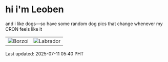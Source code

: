 # hi i'm Leoben

and i like dogs—so have some random dog pics that change whenever my CRON feels like it

|  |  |
|--------|----------|
| ![Borzoi](https://random-dog-vercel.vercel.app/api/random-borzoi?v=1752183637) | ![Labrador](https://random-dog-vercel.vercel.app/api/random-labrador?v=1752183637) |

Last updated: 2025-07-11 05:40 PHT
